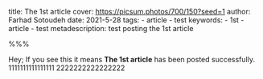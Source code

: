 
title: The 1st article
cover: https://picsum.photos/700/150?seed=1
author: Farhad Sotoudeh
date: 2021-5-28
tags:
    - article
    - test
keywords:
    - 1st
    - article
    - test
metadescription: test posting the 1st article

%%%

Hey; If you see this it means **The 1st article** has been posted successfully.
1111111111111111
2222222222222222

